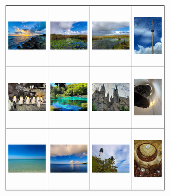 <table align=center border="1">

<tr>

<td height="188"> <img src="../pics/fl_101.jpg" border=0 alt=""></img> </td>
<td height="188"> <img src="../pics/fl_102.jpg" border=0 alt=""></img> </td>
<td height="188"> <img src="../pics/fl_103.jpg" border=0 alt=""></img> </td>
<td height="188"> <img src="../pics/fl_104.jpg" border=0 alt=""></img> </td>

</tr>

<tr>

<td height="188"> <img src="../pics/fl_201.jpg" border=0 alt=""></img> </td>
<td height="188"> <img src="../pics/fl_202.jpg" border=0 alt=""></img> </td>
<td height="188"> <img src="../pics/fl_203.jpg" border=0 alt=""></img> </td>
<td height="188"> <img src="../pics/fl_204.jpg" border=0 alt=""></img> </td>

</tr>

<tr>

<td height="188"> <img src="../pics/fl_301.jpg" border=0 alt=""></img> </td>
<td height="188"> <img src="../pics/fl_302.jpg" border=0 alt=""></img> </td>
<td height="188"> <img src="../pics/fl_303.jpg" border=0 alt=""></img> </td>
<td height="188"> <img src="../pics/fl_304.jpg" border=0 alt=""></img> </td>

</tr>

</table>